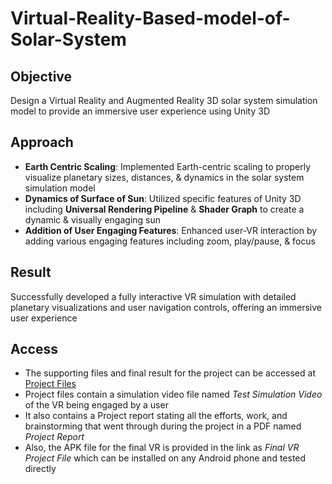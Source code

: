 # Virtual-Reality-Based-model-of-Solar-System
## Objective
Design a Virtual Reality and Augmented Reality 3D solar system simulation model to provide an immersive user experience using Unity 3D
## Approach
- **Earth Centric Scaling**: Implemented Earth-centric scaling to properly visualize planetary sizes, distances, & dynamics in the solar system simulation model
-  **Dynamics of Surface of Sun**: Utilized specific features of Unity 3D including **Universal Rendering Pipeline** & **Shader Graph** to create a dynamic & visually engaging sun
-  **Addition of User Engaging Features**: Enhanced user-VR interaction by adding various engaging features including zoom, play/pause, & focus
## Result
Successfully developed a fully interactive VR simulation with detailed planetary visualizations and user navigation controls, offering an immersive user experience
## Access
- The supporting files and final result for the project can be accessed at [Project Files](https://drive.google.com/drive/folders/1j2fILYj_q0Ny7nnJKEnDLhkT031Zlx-D?usp=sharing)
- Project files contain a simulation video file named *Test Simulation Video* of the VR being engaged by a user
- It also contains a Project report stating all the efforts, work, and brainstorming that went through during the project in a PDF named *Project Report*
- Also, the APK file for the final VR is provided in the link as *Final VR Project File* which can be installed on any Android phone and tested directly

